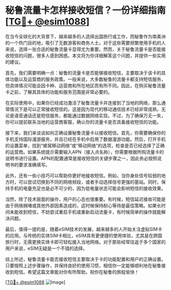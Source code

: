 # 秘鲁流量卡怎样接收短信？一份详细指南[[TG💪+ @esim1088](https://t.me/s/esim1088)]

在当今全球化的大背景下，越来越多的人选择出国旅行或工作，而秘鲁作为南美洲的一个热门目的地，吸引了无数游客和商务人士。对于这些需要频繁使用手机的人来说，选择一张合适的秘鲁流量卡显得尤为重要。然而，关于秘鲁流量卡是否能接收短信的问题，很多人感到困惑。本文将为你详细解答这个问题，并提供一些实用的建议。

首先，我们需要明确一点：秘鲁的流量卡是否能够接收短信，主要取决于该卡的具体功能以及运营商的服务政策。一般来说，大多数秘鲁的流量卡都支持短信服务，但具体情况可能会因卡种、运营商和所在地区而有所不同。因此，在购买秘鲁流量卡之前，了解其具体的功能和服务范围是非常必要的。

在实际使用中，如果你已经成功激活了秘鲁流量卡并连接到了当地的网络，那么通常情况下是可以正常接收短信的。这是因为现代的移动通信技术已经非常成熟，无论是语音通话还是短信服务，都能通过数据网络实现。不过，为了确保万无一失，你可以提前联系当地的运营商客服，确认你的流量卡是否具备接收短信的功能。

接下来，我们来谈谈如何正确设置秘鲁流量卡以接收短信。首先，你需要确保你的手机支持国际漫游服务，并且已经在手机中启用了数据漫游功能。然后，打开手机的设置菜单，找到“蜂窝移动网络”或“移动网络”的选项，检查是否已经选择了正确的运营商。如果系统提示需要输入APN（接入点名称），你需要根据所购流量卡的说明书进行设置。APN的配置通常是接收短信的关键步骤之一，因此务必按照说明书的要求准确填写。

此外，还有一些小技巧可以帮助你更好地接收短信。例如，当你身处信号较弱的地方时，可以尝试切换到不同的网络频段，或者手动选择信号更强的基站。同时，保持手机的电量充足也是必不可少的，因为低电量状态可能会影响短信的接收效果。

当然，除了技术层面的操作，用户的心态也很重要。有时候，短信延迟接收可能是由于网络拥堵或其他外部因素造成的，这时候保持耐心等待是最佳策略。如果长时间未能收到短信，不妨尝试重启手机或重新启动流量卡，有时候简单的操作就能解决问题。

最后，值得一提的是，随着eSIM技术的发展，越来越多的人开始关注虚拟SIM卡的应用。与传统的实体SIM卡相比，eSIM具有更便捷的使用体验，尤其是在跨国旅行时，无需更换实体卡即可轻松接入当地网络。对于那些经常往返于多个国家的用户来说，eSIM无疑是一个不错的选择。

综上所述，秘鲁流量卡能否接收短信主要取决于卡的功能配置和用户的正确设置。只要按照上述步骤操作，并保持良好的使用习惯，相信你一定能够顺利地在秘鲁接收到短信。希望这篇文章能对你有所帮助，祝你在秘鲁的旅程愉快！

[[TG💪+ @esim1088](https://t.me/s/esim1088) ![Image](https://i.postimg.cc/4NQfJmqS/Snipaste-2025-05-13-00-14-12.png)]
